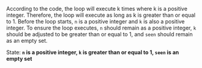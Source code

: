 According to the code, the loop will execute k times where k is a positive integer. Therefore, the loop will execute as long as k is greater than or equal to 1. Before the loop starts, `n` is a positive integer and `k` is also a positive integer. To ensure the loop executes, `n` should remain as a positive integer, `k` should be adjusted to be greater than or equal to 1, and `seen` should remain as an empty set.

State: **`n` is a positive integer, `k` is greater than or equal to 1, `seen` is an empty set**
